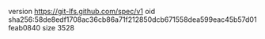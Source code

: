 version https://git-lfs.github.com/spec/v1
oid sha256:58de8edf1708ac36cb86a71f212850dcb671558dea599eac45b57d01feab0840
size 3528
